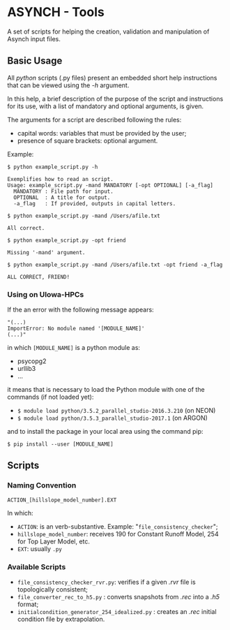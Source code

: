 # ASYNCH - Tools

A set of scripts for helping the creation, validation and manipulation of Asynch input files.

## Basic Usage

All *python* scripts (.py files) present an embedded short help instructions that can be viewed using the *-h* argument. 

In this help, a brief description of the purpose of the script and instructions for its use, with a list of mandatory and optional arguments, is given.

The arguments for a script are described following the rules:

- capital words: variables that must be provided by the user;
- presence of square brackets: optional argument.

Example:

    $ python example_script.py -h
    
    Exemplifies how to read an script.
    Usage: example_script.py -mand MANDATORY [-opt OPTIONAL] [-a_flag]
      MANDATORY : File path for input.
      OPTIONAL  : A title for output.
      -a_flag   : If provided, outputs in capital letters.

    $ python example_script.py -mand /Users/afile.txt

    All correct.

    $ python example_script.py -opt friend

    Missing '-mand' argument.

    $ python example_script.py -mand /Users/afile.txt -opt friend -a_flag

    ALL CORRECT, FRIEND!
 

### Using on UIowa-HPCs

If the an error with the following message appears:

    "(...)
    ImportError: No module named '[MODULE_NAME]'
    (...)"

in which `[MODULE_NAME]` is a python module as:

- psycopg2
- urllib3
- ...

it means that is necessary to load the Python module with one of the commands (if not loaded yet):

- `$ module load python/3.5.2_parallel_studio-2016.3.210` (on NEON)
- `$ module load python/3.5.3_parallel_studio-2017.1`     (on ARGON)

and to install the package in your local area using the command pip:

    $ pip install --user [MODULE_NAME]


## Scripts

### Naming Convention

    ACTION_[hillslope_model_number].EXT

In which:

- `ACTION`: is an verb-substantive. Example: "`file_consistency_checker`";
- `hillslope_model_number`: receives 190 for Constant Runoff Model, 254 for Top Layer Model, etc.
- `EXT`: usually `.py`  

### Available Scripts

- `file_consistency_checker_rvr.py`: verifies if a given *.rvr* file is topologically consistent; 
- `file_converter_rec_to_h5.py` : converts snapshots from *.rec* into a *.h5* format;
- `initialcondition_generator_254_idealized.py` : creates an *.rec* initial condition file by extrapolation. 